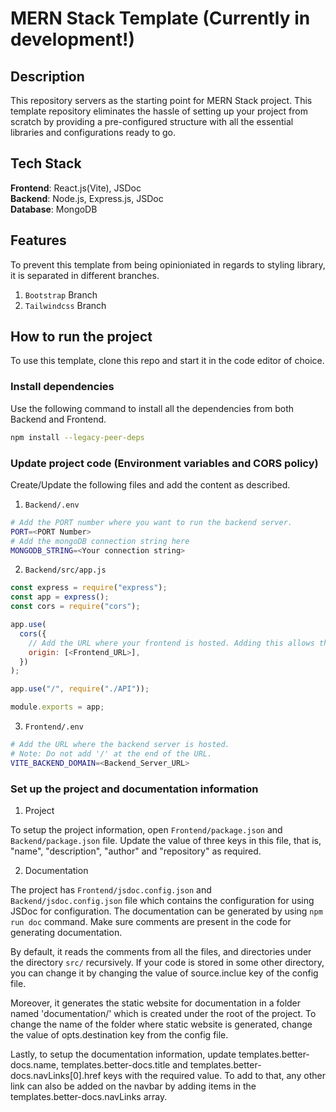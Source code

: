 # MERN Stack Template (Currently in development!)

## Description

This repository servers as the starting point for MERN Stack project. This template repository eliminates the hassle of setting up your project from scratch by providing a pre-configured structure with all the essential libraries and configurations ready to go.

## Tech Stack

**Frontend**: React.js(Vite), JSDoc  
**Backend**: Node.js, Express.js, JSDoc  
**Database**: MongoDB

## Features

To prevent this template from being opinioniated in regards to styling library, it is separated in different branches.

1. `Bootstrap` Branch
2. `Tailwindcss` Branch

## How to run the project

To use this template, clone this repo and start it in the code editor of choice.

### Install dependencies

Use the following command to install all the dependencies from both Backend and Frontend.

```bash
npm install --legacy-peer-deps
```

### Update project code (Environment variables and CORS policy)

Create/Update the following files and add the content as described.

1. `Backend/.env`

```bash
# Add the PORT number where you want to run the backend server.
PORT=<PORT Number>
# Add the mongoDB connection string here
MONGODB_STRING=<Your connection string>
```

2. `Backend/src/app.js`

```javascript
const express = require("express");
const app = express();
const cors = require("cors");

app.use(
  cors({
    // Add the URL where your frontend is hosted. Adding this allows the frontend to data from this backend server using APIs.
    origin: [<Frontend_URL>],
  })
);

app.use("/", require("./API"));

module.exports = app;

```

3. `Frontend/.env`

```bash
# Add the URL where the backend server is hosted.
# Note: Do not add '/' at the end of the URL.
VITE_BACKEND_DOMAIN=<Backend_Server_URL>
```

### Set up the project and documentation information

1. Project

To setup the project information, open `Frontend/package.json` and `Backend/package.json` file. Update the value of three keys in this file, that is, "name", "description", "author" and "repository" as required.

2. Documentation

The project has `Frontend/jsdoc.config.json` and `Backend/jsdoc.config.json` file which contains the configuration for using JSDoc for configuration. The documentation can be generated by using `npm run doc` command. Make sure comments are present in the code for generating documentation.

By default, it reads the comments from all the files, and directories under the directory `src/` recursively. If your code is stored in some other directory, you can change it by changing the value of source.inclue key of the config file.

Moreover, it generates the static website for documentation in a folder named 'documentation/' which is created under the root of the project. To change the name of the folder where static website is generated, change the value of opts.destination key from the config file.

Lastly, to setup the documentation information, update templates.better-docs.name, templates.better-docs.title and templates.better-docs.navLinks[0].href keys with the required value. To add to that, any other link can also be added on the navbar by adding items in the templates.better-docs.navLinks array.
